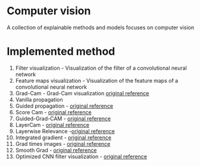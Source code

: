 # Computer vision
A collection of explainable methods and models focuses on computer vision

# Implemented method


1. Filter visualization -  Visualization of the filter of a convolutional neural network
2. Feature maps visualization - Visualization of the feature maps of a convolutional neural network
3. Grad-Cam - Grad-Cam visualization [original reference](https://arxiv.org/abs/1610.02391) 
4. Vanilla propagation
5. Guided propagation - [original reference](https://arxiv.org/abs/1412.6806) 
6. Score Cam - [original reference](https://arxiv.org/abs/1910.01279) 
7. Guided-Grad-CAM - [original reference](https://arxiv.org/abs/1610.02391) 
8. LayerCam  - [original reference](https://mmcheng.net/mftp/Papers/21TIP_LayerCAM.pdf)
9. Layerwise Relevance -[original reference](https://www.researchgate.net/publication/335708351_Layer-Wise_Relevance_Propagation_An_Overview) 
10. Integrated gradient - [original reference](https://arxiv.org/abs/1703.01365)
11. Grad times images - [original reference](https://arxiv.org/abs/1605.01713)
12. Smooth Grad - [original reference](https://arxiv.org/abs/1706.03825)
13. Optimized CNN filter visualization - [original reference](https://www.researchgate.net/publication/265022827_Visualizing_Higher-Layer_Features_of_a_Deep_Network)